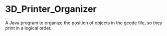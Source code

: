 # 3D_Printer_Organizer
A Java program to organize the position of objects in the gcode file, so they print in a logical order.
